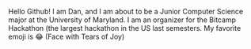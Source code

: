 Hello Github! I am Dan, and I am about to be a Junior Computer Science major at the University of Maryland. I am an organizer for the Bitcamp Hackathon (the largest hackathon in the US last semesters. My favorite emoji is 😂 (Face with Tears of Joy)
